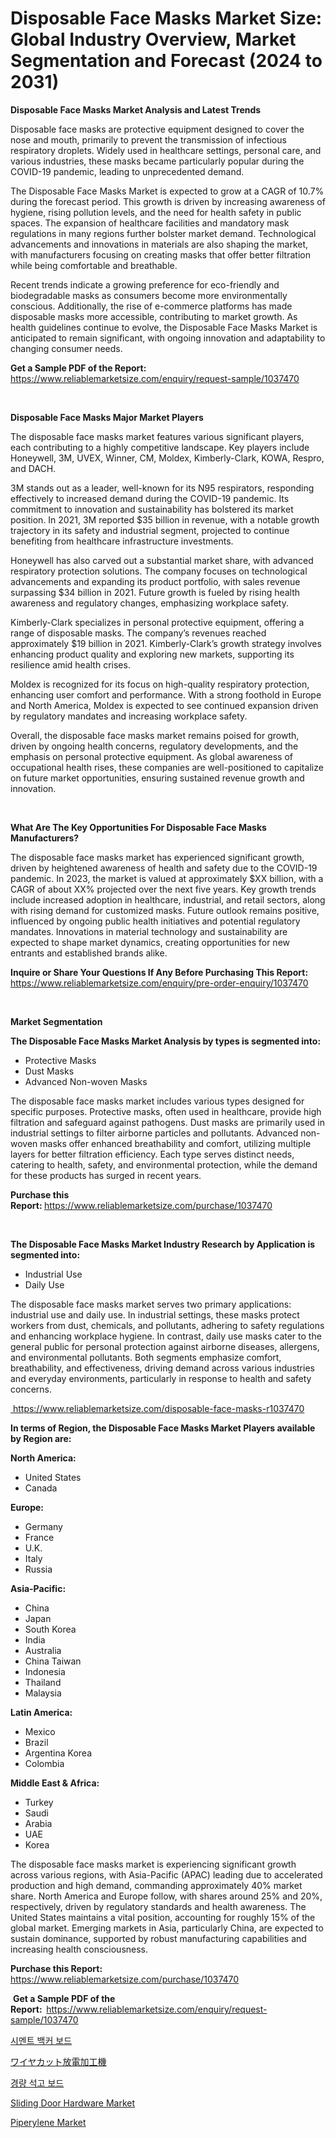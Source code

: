 <p><h1>Disposable Face Masks Market Size: Global Industry Overview, Market Segmentation and Forecast (2024 to 2031)</h1></p><p><strong>Disposable Face Masks Market Analysis and Latest Trends</strong></p>
<p><p>Disposable face masks are protective equipment designed to cover the nose and mouth, primarily to prevent the transmission of infectious respiratory droplets. Widely used in healthcare settings, personal care, and various industries, these masks became particularly popular during the COVID-19 pandemic, leading to unprecedented demand.</p><p>The Disposable Face Masks Market is expected to grow at a CAGR of 10.7% during the forecast period. This growth is driven by increasing awareness of hygiene, rising pollution levels, and the need for health safety in public spaces. The expansion of healthcare facilities and mandatory mask regulations in many regions further bolster market demand. Technological advancements and innovations in materials are also shaping the market, with manufacturers focusing on creating masks that offer better filtration while being comfortable and breathable.</p><p>Recent trends indicate a growing preference for eco-friendly and biodegradable masks as consumers become more environmentally conscious. Additionally, the rise of e-commerce platforms has made disposable masks more accessible, contributing to market growth. As health guidelines continue to evolve, the Disposable Face Masks Market is anticipated to remain significant, with ongoing innovation and adaptability to changing consumer needs.</p></p>
<p><strong>Get a Sample PDF of the Report:&nbsp;</strong> <a href="https://www.reliablemarketsize.com/enquiry/request-sample/1037470">https://www.reliablemarketsize.com/enquiry/request-sample/1037470</a></p>
<p>&nbsp;</p>
<p><strong>Disposable Face Masks Major Market Players</strong></p>
<p><p>The disposable face masks market features various significant players, each contributing to a highly competitive landscape. Key players include Honeywell, 3M, UVEX, Winner, CM, Moldex, Kimberly-Clark, KOWA, Respro, and DACH. </p><p>3M stands out as a leader, well-known for its N95 respirators, responding effectively to increased demand during the COVID-19 pandemic. Its commitment to innovation and sustainability has bolstered its market position. In 2021, 3M reported $35 billion in revenue, with a notable growth trajectory in its safety and industrial segment, projected to continue benefiting from healthcare infrastructure investments.</p><p>Honeywell has also carved out a substantial market share, with advanced respiratory protection solutions. The company focuses on technological advancements and expanding its product portfolio, with sales revenue surpassing $34 billion in 2021. Future growth is fueled by rising health awareness and regulatory changes, emphasizing workplace safety.</p><p>Kimberly-Clark specializes in personal protective equipment, offering a range of disposable masks. The company’s revenues reached approximately $19 billion in 2021. Kimberly-Clark’s growth strategy involves enhancing product quality and exploring new markets, supporting its resilience amid health crises.</p><p>Moldex is recognized for its focus on high-quality respiratory protection, enhancing user comfort and performance. With a strong foothold in Europe and North America, Moldex is expected to see continued expansion driven by regulatory mandates and increasing workplace safety.</p><p>Overall, the disposable face masks market remains poised for growth, driven by ongoing health concerns, regulatory developments, and the emphasis on personal protective equipment. As global awareness of occupational health rises, these companies are well-positioned to capitalize on future market opportunities, ensuring sustained revenue growth and innovation.</p></p>
<p>&nbsp;</p>
<p><strong>What Are The Key Opportunities For Disposable Face Masks Manufacturers?</strong></p>
<p><p>The disposable face masks market has experienced significant growth, driven by heightened awareness of health and safety due to the COVID-19 pandemic. In 2023, the market is valued at approximately $XX billion, with a CAGR of about XX% projected over the next five years. Key growth trends include increased adoption in healthcare, industrial, and retail sectors, along with rising demand for customized masks. Future outlook remains positive, influenced by ongoing public health initiatives and potential regulatory mandates. Innovations in material technology and sustainability are expected to shape market dynamics, creating opportunities for new entrants and established brands alike.</p></p>
<p><strong>Inquire or Share Your Questions If Any Before Purchasing This Report:</strong> <a href="https://www.reliablemarketsize.com/enquiry/pre-order-enquiry/1037470">https://www.reliablemarketsize.com/enquiry/pre-order-enquiry/1037470</a></p>
<p>&nbsp;</p>
<p><strong>Market Segmentation</strong></p>
<p><strong>The Disposable Face Masks Market Analysis by types is segmented into:</strong></p>
<p><ul><li>Protective Masks</li><li>Dust Masks</li><li>Advanced Non-woven Masks</li></ul></p>
<p><p>The disposable face masks market includes various types designed for specific purposes. Protective masks, often used in healthcare, provide high filtration and safeguard against pathogens. Dust masks are primarily used in industrial settings to filter airborne particles and pollutants. Advanced non-woven masks offer enhanced breathability and comfort, utilizing multiple layers for better filtration efficiency. Each type serves distinct needs, catering to health, safety, and environmental protection, while the demand for these products has surged in recent years.</p></p>
<p><strong>Purchase this Report:&nbsp;</strong><a href="https://www.reliablemarketsize.com/purchase/1037470">https://www.reliablemarketsize.com/purchase/1037470</a></p>
<p>&nbsp;</p>
<p><strong>The Disposable Face Masks Market Industry Research by Application is segmented into:</strong></p>
<p><ul><li>Industrial Use</li><li>Daily Use</li></ul></p>
<p><p>The disposable face masks market serves two primary applications: industrial use and daily use. In industrial settings, these masks protect workers from dust, chemicals, and pollutants, adhering to safety regulations and enhancing workplace hygiene. In contrast, daily use masks cater to the general public for personal protection against airborne diseases, allergens, and environmental pollutants. Both segments emphasize comfort, breathability, and effectiveness, driving demand across various industries and everyday environments, particularly in response to health and safety concerns.</p></p>
<p><a href="https://www.reliablemarketsize.com/disposable-face-masks-r1037470">&nbsp;https://www.reliablemarketsize.com/disposable-face-masks-r1037470</a></p>
<p><strong>In terms of Region, the Disposable Face Masks Market Players available by Region are:</strong></p>
<p>
    <p> <strong> North America: </strong>
        <ul>
            <li>United States</li>
            <li>Canada</li>
        </ul>
        </p> 
    <p> <strong> Europe: </strong>
        <ul>
            <li>Germany</li>
            <li>France</li>
            <li>U.K.</li>
            <li>Italy</li>
            <li>Russia</li>
        </ul>
        </p> 
    <p> <strong> Asia-Pacific: </strong>
        <ul>
            <li>China</li>
            <li>Japan</li>
            <li>South Korea</li>
            <li>India</li>
            <li>Australia</li>
            <li>China Taiwan</li>
            <li>Indonesia</li>
            <li>Thailand</li>
            <li>Malaysia</li>
        </ul>
        </p> 
    <p> <strong> Latin America: </strong>
        <ul>
            <li>Mexico</li>
            <li>Brazil</li>
            <li>Argentina Korea</li>
            <li>Colombia</li>
        </ul>
        </p> 
    <p> <strong> Middle East & Africa: </strong>
        <ul>
            <li>Turkey</li>
            <li>Saudi</li>
            <li>Arabia</li>
            <li>UAE</li>
            <li>Korea</li>
        </ul>
    </p>
    </p>
<p><p>The disposable face masks market is experiencing significant growth across various regions, with Asia-Pacific (APAC) leading due to accelerated production and high demand, commanding approximately 40% market share. North America and Europe follow, with shares around 25% and 20%, respectively, driven by regulatory standards and health awareness. The United States maintains a vital position, accounting for roughly 15% of the global market. Emerging markets in Asia, particularly China, are expected to sustain dominance, supported by robust manufacturing capabilities and increasing health consciousness.</p></p>
<p><strong>Purchase this Report: </strong><a href="https://www.reliablemarketsize.com/purchase/1037470">https://www.reliablemarketsize.com/purchase/1037470</a></p>
<p>&nbsp;<strong>Get a Sample PDF of the Report:&nbsp;&nbsp;</strong><a href="https://www.reliablemarketsize.com/enquiry/request-sample/1037470">https://www.reliablemarketsize.com/enquiry/request-sample/1037470</a></p>
<p><strong></strong></p>
<p><p><a href="https://medium.com/@maximowhite1913/cement-backer-board-market-%EC%9D%98-%EA%B8%80%EB%A1%9C%EB%B2%8C-%EC%8B%9C%EC%9E%A5-%EA%B0%9C%EC%9A%94%EB%8A%94-%EC%A0%84-%EC%84%B8%EA%B3%84-%EB%B0%8F-%EC%A3%BC%EC%9A%94-%EC%8B%9C%EC%9E%A5%EC%9D%98-%EC%82%B0%EC%97%85%EC%97%90-%EC%98%81%ED%96%A5%EC%9D%84-%EB%AF%B8%EC%B9%98%EB%8A%94-%EC%A3%BC%EC%9A%94-%ED%8A%B8%EB%A0%8C%EB%93%9C%EC%97%90-%EB%8C%80%ED%95%9C-%EB%8F%85%ED%8A%B9%ED%95%9C-%EA%B4%80%EC%A0%90%EC%9D%84-%EC%A0%9C%EA%B3%B5%ED%95%A9%EB%8B%88%EB%8B%A4-e002cd1d8f13">시멘트 백커 보드</a></p><p><a href="https://medium.com/@janrona788520/wire-cut-electrical-discharge-machine-market-%E3%81%AF-%E3%82%B3%E3%82%B9%E3%83%88%E7%AE%A1%E7%90%86%E3%81%A8%E5%8A%B9%E7%8E%87%E5%90%91%E4%B8%8A%E3%82%92%E5%84%AA%E5%85%88%E3%81%97%E3%81%BE%E3%81%99-%E3%81%95%E3%82%89%E3%81%AB-%E5%A0%B1%E5%91%8A%E6%9B%B8%E3%81%AF%E5%B8%82%E5%A0%B4%E3%81%AE%E9%9C%80%E8%A6%81%E9%9D%A2%E3%81%A8%E4%BE%9B%E7%B5%A6%E9%9D%A2%E3%81%AE%E4%B8%A1%E6%96%B9%E3%82%92%E3%82%AB%E3%83%90%E3%83%BC%E3%81%97%E3%81%A6%E3%81%84%E3%81%BE%E3%81%99-7acb8d35203a">ワイヤカット放電加工機</a></p><p><a href="https://medium.com/@maximowhite1913/lightweight-gypsum-board-market-%EC%9D%98-%EA%B8%80%EB%A1%9C%EB%B2%8C-%EC%8B%9C%EC%9E%A5-%EA%B0%9C%EC%9A%94%EB%8A%94-%EC%A0%84-%EC%84%B8%EA%B3%84-%EB%B0%8F-%EC%A3%BC%EC%9A%94-%EC%8B%9C%EC%9E%A5%EC%9D%98-%EC%82%B0%EC%97%85%EC%97%90-%EC%98%81%ED%96%A5%EC%9D%84-%EB%AF%B8%EC%B9%98%EB%8A%94-%EC%A3%BC%EC%9A%94-%ED%8A%B8%EB%A0%8C%EB%93%9C%EC%97%90-%EB%8C%80%ED%95%9C-%EB%8F%85%ED%8A%B9%ED%95%9C-%EA%B4%80%EC%A0%90%EC%9D%84-%EC%A0%9C%EA%B3%B5%ED%95%A9%EB%8B%88%EB%8B%A4-8ec31e56e931">경량 석고 보드</a></p><p><a href="https://issuu.com/reportprime-2/docs/sliding-door-hardware-market-size-2_bdd641400b70d2">Sliding Door Hardware Market</a></p><p><a href="https://issuu.com/reportprime-2/docs/piperylene-market-size-2030.pptx_d3ddffeea91bb2">Piperylene Market</a></p></p>